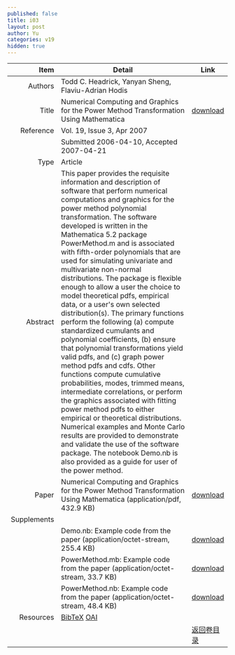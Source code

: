 ```yaml
---
published: false
title: i03
layout: post
author: Yu
categories: v19
hidden: true
---
```


| Item | Detail | Link |
|---:|---|---|
| Authors | Todd C. Headrick, Yanyan Sheng, Flaviu-Adrian  Hodis| |
| Title |Numerical Computing and Graphics for the Power Method Transformation Using Mathematica | [download](http://www.jstatsoft.org/v19/i03/paper) |
| Reference |Vol. 19, Issue 3, Apr 2007 | |
| | Submitted 2006-04-10, Accepted 2007-04-21| | 
| Type | Article| |
| Abstract | This paper provides the requisite information and description of software that perform numerical computations and graphics for the power method polynomial transformation.  The software developed is written in the Mathematica 5.2 package PowerMethod.m and is associated with fifth-order polynomials that are used for simulating univariate and multivariate non-normal distributions. The package is flexible enough to allow a user the choice to model theoretical pdfs, empirical data, or a user's own selected distribution(s).  The primary functions perform the following (a) compute standardized cumulants and polynomial coefficients, (b) ensure that polynomial transformations yield valid pdfs, and (c) graph power method pdfs and cdfs. Other functions compute cumulative probabilities, modes, trimmed means, intermediate correlations, or perform the graphics associated with fitting power method pdfs to either empirical or theoretical distributions. Numerical examples and Monte Carlo results are provided to demonstrate and validate the use of the software package. The notebook Demo.nb is also provided as a guide for user of the power method.| |
| Paper | Numerical Computing and Graphics for the Power Method Transformation Using Mathematica  (application/pdf, 432.9 KB)| [download](http://www.jstatsoft.org/v19/i03/paper) |
| Supplements | | |
| |Demo.nb: Example code from the paper  (application/octet-stream, 255.4 KB)|  [download](http://www.jstatsoft.org/v19/i03/supp/1) |
| |PowerMethod.mb: Example code from the paper  (application/octet-stream, 33.7 KB)|  [download](http://www.jstatsoft.org/v19/i03/supp/2) |
| |PowerMethod.nb: Example code from the paper  (application/octet-stream, 48.4 KB)|  [download](http://www.jstatsoft.org/v19/i03/supp/3) |
| Resources | [BibTeX](http://www.jstatsoft.org/v19/i03/bibtex) [OAI](http://www.jstatsoft.org/oai?verb=GetRecord&identifier=oai.jstatsoft/v19/i03&prefix=oai_dc)| |
| |  | [返回卷目录]({{site.baseurl}}/volume/v19.html) |